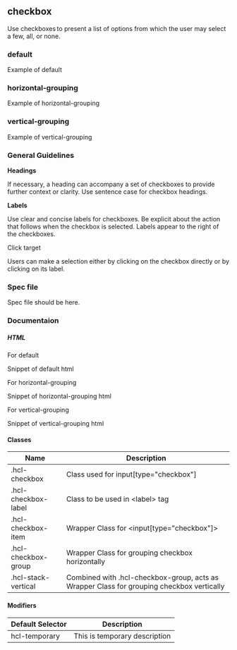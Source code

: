 ## checkbox

Use checkboxes to present a list of options from which the user may select a few, all, or none. 

### default

Example of default

### horizontal-grouping

Example of horizontal-grouping

### vertical-grouping

Example of vertical-grouping

### General Guidelines

**Headings**

If necessary, a heading can accompany a set of checkboxes to provide further context or clarity. Use sentence case for checkbox headings. 

**Labels** 

Use clear and concise labels for checkboxes. Be explicit about the action that follows when the checkbox is selected. Labels appear to the right of the checkboxes. 

Click target

Users can make a selection either by clicking on the checkbox directly or by clicking on its label. 

### Spec file

Spec file should be here.

### Documentaion

##### HTML

For default

Snippet of default html

For horizontal-grouping

Snippet of horizontal-grouping html

For vertical-grouping

Snippet of vertical-grouping html

#### Classes

| Name                 | Description                                                                               |
| -------------------- | ------------------------------------------------------------------------------------------|
| .hcl-checkbox        | Class used for input[type="checkbox"]                                                     |
| .hcl-checkbox-label  | Class to be used in &lt;label&gt; tag                                                     |
| .hcl-checkbox-item   | Wrapper Class for &lt;input[type="checkbox"]&gt;                                          |
| .hcl-checkbox-group  | Wrapper Class for grouping checkbox horizontally                                          |
| .hcl-stack-vertical  | Combined with .hcl-checkbox-group, acts as Wrapper Class for grouping checkbox vertically |

#### Modifiers

| Default Selector | Description                   |
| ---------------- | ----------------------------- |
| hcl-temporary    | This is temporary description |
